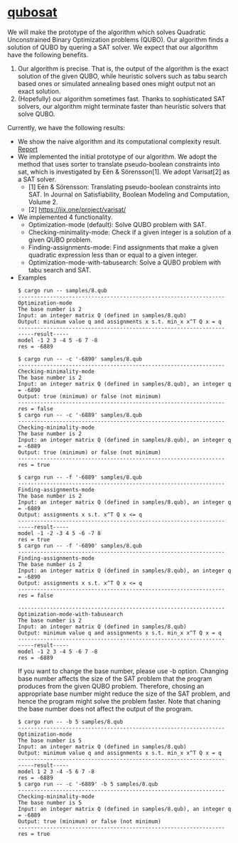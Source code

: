 # [qubosat](https://github.com/hysok2/qubosat)

We will make the prototype of the algorithm which solves Quadratic Unconstrained Binary Optimization problems (QUBO).  Our algorithm finds a solution of QUBO by quering a SAT solver.  We expect that our algorithm have the following benefits.
1. Our algorithm is precise.  That is, the output of the algorithm is the exact solution of the given QUBO, while heuristic solvers such as tabu search based ones or simulated annealing based ones might output not an exact solution.
1. (Hopefully) our algorithm sometimes fast.  Thanks to sophisticated SAT solvers, our algorithm might terminate faster than heuristic solvers that solve QUBO.

Currently, we have the following results:
- We show the naive algorithm and its computational complexity result. [Report](https://arxiv.org/abs/2109.10048)
- We implemented the initial prototype of our algorithm.  We adopt the method that uses sorter to translate pseudo-boolean constraints into sat, which is investigated by Eén & Sörensson[1].  We adopt Varisat[2] as a SAT solver.
    - [1] Eén & Sörensson: Translating pseudo-boolean constraints into SAT. In Journal on Satisfiability, Boolean Modeling and Computation, Volume 2.
    - [2] https://jix.one/project/varisat/
- We implemented 4 functionality.
    - Optimization-mode (default): Solve QUBO problem with SAT.
    - Checking-minimality-mode: Check if a given integer is a solution of a given QUBO problem.
    - Finding-assignments-mode: Find assignments that make a given quadratic expression less than or equal to a given integer.
    - Optimization-mode-with-tabusearch: Solve a QUBO problem with tabu search and SAT.
- Examples
    ``` Optimization-mode
    $ cargo run -- samples/8.qub
    -----------------------------------------------------------------
    Optimization-mode
    The base number is 2
    Input: an integer matrix Q (defined in samples/8.qub)
    Output: minimum value q and assignments x s.t. min_x x^T Q x = q
    -----------------------------------------------------------------
    -----result-----
    model -1 2 3 -4 5 -6 7 -8
    res = -6889
    ```
    ``` Checking-minimality-mode
    $ cargo run -- -c '-6890' samples/8.qub
    -----------------------------------------------------------------
    Checking-minimality-mode
    The base number is 2
    Input: an integer matrix Q (defined in samples/8.qub), an integer q = -6890
    Output: true (minimum) or false (not minimum)
    -----------------------------------------------------------------
    res = false
    $ cargo run -- -c '-6889' samples/8.qub
    -----------------------------------------------------------------
    Checking-minimality-mode
    The base number is 2
    Input: an integer matrix Q (defined in samples/8.qub), an integer q = -6889
    Output: true (minimum) or false (not minimum)
    -----------------------------------------------------------------
    res = true
    ```
    ``` Finding-assignments-mode
    $ cargo run -- -f '-6889' samples/8.qub
    -----------------------------------------------------------------
    Finding-assignments-mode
    The base number is 2
    Input: an integer matrix Q (defined in samples/8.qub), an integer q = -6889
    Output: assignments x s.t. x^T Q x <= q
    -----------------------------------------------------------------
    -----result-----
    model -1 -2 -3 4 5 -6 -7 8
    res = true
    $ cargo run -- -f '-6890' samples/8.qub
    -----------------------------------------------------------------
    Finding-assignments-mode
    The base number is 2
    Input: an integer matrix Q (defined in samples/8.qub), an integer q = -6890
    Output: assignments x s.t. x^T Q x <= q
    -----------------------------------------------------------------
    res = false
    ```
    ``` Optimization-mode-with-tabusearch
    -----------------------------------------------------------------
    Optimization-mode-with-tabusearch
    The base number is 2
    Input: an integer matrix Q (defined in samples/8.qub)
    Output: minimum value q and assignments x s.t. min_x x^T Q x = q
    -----------------------------------------------------------------
    -----result-----
    model -1 2 3 -4 5 -6 7 -8
    res = -6889
    ```
    If you want to change the base number, please use -b option.  Changing base number affects the size of the SAT problem that the program produces from the given QUBO problem.  Therefore, chosing an appropriate base number might reduce the size of the SAT problem, and hence the program might solve the problem faster.  Note that chaning the base number does not affect the output of the program.
    ```
    $ cargo run -- -b 5 samples/8.qub
    -----------------------------------------------------------------
    Optimization-mode
    The base number is 5
    Input: an integer matrix Q (defined in samples/8.qub)
    Output: minimum value q and assignments x s.t. min_x x^T Q x = q
    -----------------------------------------------------------------
    -----result-----
    model 1 2 3 -4 -5 6 7 -8
    res = -6889
    $ cargo run -- -c '-6889' -b 5 samples/8.qub
    -----------------------------------------------------------------
    Checking-minimality-mode
    The base number is 5
    Input: an integer matrix Q (defined in samples/8.qub), an integer q = -6889
    Output: true (minimum) or false (not minimum)
    -----------------------------------------------------------------
    res = true
    ```